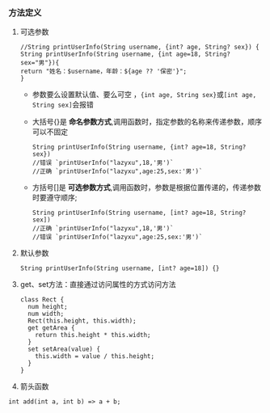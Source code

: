 ### 方法定义

1. 可选参数
    ```agsl
    //String printUserInfo(String username, {int? age, String? sex}) {
    String printUserInfo(String username, {int age=18, String? sex="男"}){
    return "姓名：$username，年龄：${age ?? '保密'}";
    }
    ```
    - 参数要么设置默认值、要么可空 ，`{int age, String sex}`或`[int age, String sex]`会报错

    - 大括号{}是 **命名参数方式**,调用函数时，指定参数的名称来传递参数，顺序可以不固定
      ```
      String printUserInfo(String username, {int? age=18, String? sex})
      //错误 `printUserInfo("lazyxu",18,'男')`
      //正确 `printUserInfo("lazyxu",age:25,sex:'男')`
      ```
    - 方括号[]是 **可选参数方式**,调用函数时，参数是根据位置传递的，传递参数时要遵守顺序;
      ```
      String printUserInfo(String username, [int? age=18, String? sex])
      //正确 `printUserInfo("lazyxu",18,'男')`
      //错误 `printUserInfo("lazyxu",age:25,sex:'男')`
      ```

2. 默认参数
    ```agsl
    String printUserInfo(String username, [int? age=18]) {}
    ```

3. get、set方法：直接通过访问属性的方式访问方法

    ```agsl
    class Rect {
      num height;
      num width;
      Rect(this.height, this.width);
      get getArea {
        return this.height * this.width;
      }
      set setArea(value) {
        this.width = value / this.height;
      }
    }
    ```


1. 箭头函数

```agsl
int add(int a, int b) => a + b;

```